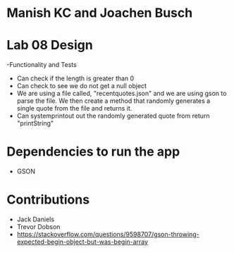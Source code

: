 # Manish KC and Joachen Busch

# Lab 08 Design
 -Functionality and Tests
  - Can check if the length is greater than 0
  - Can check to see we do not get a null object
  - We are using a file called, "recentquotes.json" and we are using gson to parse the file. We then create a method that         randomly generates a single quote from the file and returns it.
  - Can systemprintout out the randomly generated quote from return "printString"
  
# Dependencies to run the app
  - GSON

# Contributions
  - Jack Daniels
  - Trevor Dobson
  - https://stackoverflow.com/questions/9598707/gson-throwing-expected-begin-object-but-was-begin-array
